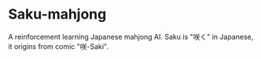 # Saku-mahjong
A reinforcement learning Japanese mahjong AI. Saku is "咲く" in Japanese, it origins from comic "咲-Saki".
